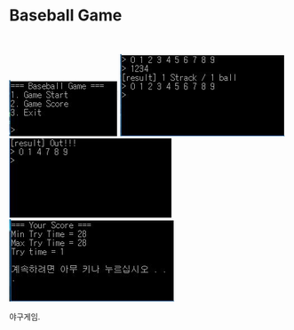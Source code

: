 Baseball Game
=============
<br><br>![Intro](/image/1.JPG)
![play](/image/2.JPG)
![out](/image/3.JPG)
![score](/image/4.JPG)

야구게임.
